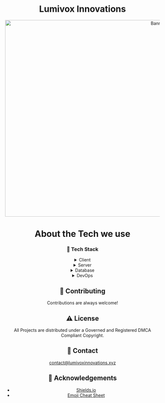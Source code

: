 <div align="center">

 <!-- <img src="assets/logo.png" alt="logo" width="200" height="auto" /> -->
  <h1>Lumivox Innovations</h1>

  <img src="https://cdn.lumivoxinnovations.xyz/img/png/banner1.png" alt="Banner" width="980" height="640"></img>

  # About the Tech we use
### :space_invader: Tech Stack

<details>
  <summary>Client</summary>
  <ul>
    <li><a href="https://www.java.com">Java</a></li>
    <li><a href="https://https://cplusplus.com">C++</a></li>
    <li><a href="https://nextjs.org/">Next.js</a></li>
    <li><a href="https://reactjs.org/">React.js</a></li>
    <li><a href="https://tailwindcss.com/">TailwindCSS</a></li>
  </ul>
</details>

<details>
  <summary>Server</summary>
  <ul>
    <li><a href="https://www.java.com">Java</a></li>
    <li><a href="https://expressjs.com/">Express.js</a></li>
    <li><a href="https://nestjs.com/">Nest.js</a></li>
    <li><a href="https://socket.io/">SocketIO</a></li>
    <li><a href="https://www.prisma.io/">Prisma</a></li>    
    <li><a href="https://www.apollographql.com/">Apollo</a></li>
    <li><a href="https://graphql.org/">GraphQL</a></li>
    <li><a href="https://cloud.google.com">Google Cloud</a></li>
    <li><a href="https://azure.microsoft.com">Microsoft Azure</a></li>
  </ul>
</details>

<details>
<summary>Database</summary>
  <ul>
    <li><a href="https://www.mysql.com/">MySQL</a></li>
    <li><a href="https://www.postgresql.org/">PostgreSQL</a></li>
    <li><a href="https://redis.io/">Redis</a></li>
    <li><a href="https://www.mongodb.com/">MongoDB</a></li>
  </ul>
</details>

<details>
<summary>DevOps</summary>
  <ul>
    <li><a href="https://www.docker.com/">Docker</a></li>
    <li><a href="https://www.jenkins.io/">Jenkins</a></li>
    <li><a href="https://azure.microsoft.com/en-us/products/devops/">Azure DevOps</a></li>
  </ul>
</details>

## :wave: Contributing

Contributions are always welcome!

## :warning: License

All Projects are distributed under a Governed and Registered DMCA Compliant Copyright.

## :handshake: Contact

contact@lumivoxinnovations.xyz

## :gem: Acknowledgements

 - [Shields.io](https://shields.io/)
 - [Emoji Cheat Sheet](https://github.com/ikatyang/emoji-cheat-sheet/blob/master/README.md#travel--places)
